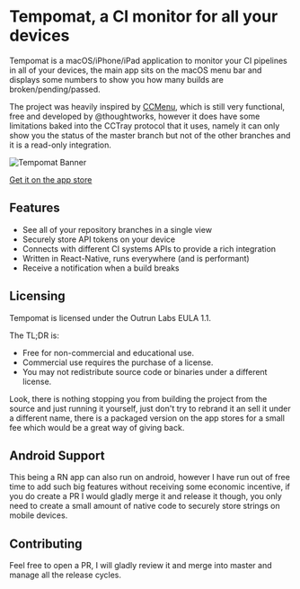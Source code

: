 # Tempomat, a CI monitor for all your devices

Tempomat is a macOS/iPhone/iPad application to monitor your CI pipelines in all of your devices, the main app sits on the macOS menu bar and displays some numbers to show you how many builds are broken/pending/passed.

The project was heavily inspired by [CCMenu](http://ccmenu.org), which is still very functional, free and developed by @thoughtworks, however it does have some limitations baked into the CCTray protocol that it uses, namely it can only show you the status of the master branch but not of the other branches and it is a read-only integration.

![Tempomat Banner](https://github.com/ospfranco/tempomat/blob/master/assets/Banner1.jpg?raw=true)

[Get it on the app store](https://apps.apple.com/de/app/tempomat-ci-status-monitor/id1509296762?l=en)

## Features
- See all of your repository branches in a single view
- Securely store API tokens on your device
- Connects with different CI systems APIs to provide a rich integration
- Written in React-Native, runs everywhere (and is performant)
- Receive a notification when a build breaks

## Licensing
Tempomat is licensed under the Outrun Labs EULA 1.1.

The TL;DR is:

- Free for non-commercial and educational use.
- Commercial use requires the purchase of a license.
- You may not redistribute source code or binaries under a different license.

Look, there is nothing stopping you from building the project from the source and just running it yourself, just don't try to rebrand it an sell it under a different name, there is a packaged version on the app stores for a small fee which would be a great way of giving back.

## Android Support
This being a RN app can also run on android, however I have run out of free time to add such big features without receiving some economic incentive, if you do create a PR I would gladly merge it and release it though, you only need to create a small amount of native code to securely store strings on mobile devices.

## Contributing
Feel free to open a PR, I will gladly review it and merge into master and manage all the release cycles.
